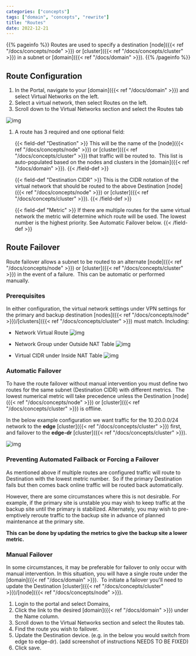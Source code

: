 ```yaml
---
categories: ["concepts"]
tags: ["domain", "concepts", "rewrite"]
title: "Routes"
date: 2022-12-21
---
```


{{% pageinfo %}}
Routes are used to specify a destination [node]({{< ref "/docs/concepts/node" >}}) or [cluster]({{< ref "/docs/concepts/cluster" >}}) in a subnet or [domain]({{< ref "/docs/domain" >}}).
{{% /pageinfo %}}

## Route Configuration

1. In the Portal, navigate to your [domain]({{< ref "/docs/domain" >}}) and select Virtual Networks on the left.
2. Select a virtual network, then select Routes on the left.
3. Scroll down to the Virtual Networks section and select the Routes tab

![img](/docs/domain/routes-list.png)

1. A route has 3 required and one optional field:
    
    {{< field-def "Destination" >}}
This will be the name of the [node]({{< ref "/docs/concepts/node" >}}) or [cluster]({{< ref "/docs/concepts/cluster" >}}) that traffic will be routed to.  This list is auto-populated based on the nodes and clusters in the [domain]({{< ref "/docs/domain" >}}).
    {{< /field-def >}}


    {{< field-def "Destination CIDR" >}}
This is the CIDR notation of the virtual network that should be routed to the above Destination [node]({{< ref "/docs/concepts/node" >}}) or [cluster]({{< ref "/docs/concepts/cluster" >}}).
    {{< /field-def >}}
   

   {{< field-def "Metric" >}}
If there are multiple routes for the same virtual network the metric will determine which route will be used. The lowest number is the highest priority. See Automatic Failover below.
    {{< /field-def >}}
    
## Route Failover 

Route failover allows a subnet to be routed to an alternate [node]({{< ref "/docs/concepts/node" >}}) or [cluster]({{< ref "/docs/concepts/cluster" >}}) in the event of a failure.  This can be automatic or performed manually.  

### Prerequisites 

In either configuration, the virtual network settings under VPN settings for the primary and backup destination [nodes]({{< ref "/docs/concepts/node" >}})/[clusters]({{< ref "/docs/concepts/cluster" >}}) must match. Including:

 - Network Virtual Route
![img](/docs/domain/virtual-network-route1.png)

- Network Group under Outside NAT Table
![img](/docs/domain/outside-nat-table.png)

- Virtual CIDR under Inside NAT Table
![img](/docs/domain/inside-nat-table.png)

### Automatic Failover
  
To have the route failover without manual intervention you must define two routes for the same subnet (Destination CIDR) with different metrics.  The lowest numerical metric will take precedence unless the Destination [node]({{< ref "/docs/concepts/node" >}}) or [cluster]({{< ref "/docs/concepts/cluster" >}}) is offline. 

In the below example configuration we want traffic for the 10.20.0.0/24 network to the **edge** [cluster]({{< ref "/docs/concepts/cluster" >}}) first, and failover to the **edge-dr** [cluster]({{< ref "/docs/concepts/cluster" >}}). 

![img](/docs/domain/automatic-failover.png)

### Preventing Automated Failback or Forcing a Failover

As mentioned above if multiple routes are configured traffic will route to Destination with the lowest metric number.  So if the primary Destination fails but then comes back online traffic will be routed back automatically. 

However, there are some circumstances where this is not desirable. For example, if the primary site is unstable you may wish to keep traffic at the backup site until the primary is stabilized. Alternately, you may wish to pre-emptively reroute traffic to the backup site in advance of planned maintenance at the primary site. 

**This can be done by updating the metrics to give the backup site a lower metric.**

### Manual Failover

In some circumstances, it may be preferable for failover to only occur with manual intervention. In this situation, you will have a single route under the [domain]({{< ref "/docs/domain" >}}).  To initiate a failover you'll need to update the Destination [cluster]({{< ref "/docs/concepts/cluster" >}})/[node]({{< ref "/docs/concepts/node" >}}). 

1. Login to the portal and select Domains, 
2. Click the link to the desired [domain]({{< ref "/docs/domain" >}}) under the Name column.
3. Scroll down to the Virtual Networks section and select the Routes tab.
4. Find the route you wish to failover.
5. Update the Destination device. (e.g. in the below you would switch from edge to edge-dr).
(add screenshot of instructions NEEDS TO BE FIXED)
1. Click save.


